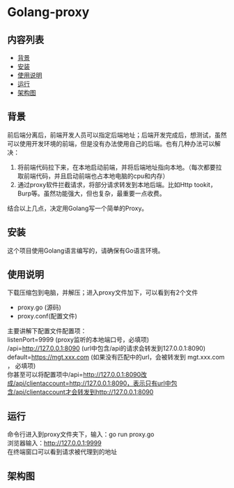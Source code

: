 # Golang-proxy
## 内容列表
- [背景](#Background)
- [安装](#Install)
- [使用说明](#Usage)
- [运行](#Run)
- [架构图](#Architecture)

## <span id="Background">背景</span>
前后端分离后，前端开发人员可以指定后端地址；后端开发完成后，想测试，虽然可以使用开发环境的前端，但是没有办法使用自己的后端。也有几种办法可以解决：  
1. 将前端代码拉下来，在本地启动前端，并将后端地址指向本地。（每次都要拉取前端代码，并且启动前端也占本地电脑的cpu和内存）
2. 通过proxy软件拦截请求，将部分请求转发到本地后端。比如Http tookit，Burp等。虽然功能强大，但也复杂，最重要一点收费。
  
结合以上几点，决定用Golang写一个简单的Proxy。
## <span id="Install">安装</span>
这个项目使用Golang语言编写的，请确保有Go语言环境。

## <span id="Usage">使用说明</span>
下载压缩包到电脑，并解压；进入proxy文件加下，可以看到有2个文件  
- proxy.go (源码)
- proxy.conf(配置文件)  
  
主要讲解下配置文件配置项：  
listenPort=9999 (proxy监听的本地端口号，必填项)  
/api=http://127.0.0.1:8090 (url中包含/api的请求会转发到127.0.0.1:8090)  
default=https://mgt.xxx.com (如果没有匹配中的url，会被转发到 mgt.xxx.com ， 必填项)  
你甚至可以将配置项中/api=http://127.0.0.1:8090改成/api/clientaccount=http://127.0.0.1:8090，表示只有url中包含/api/clientaccount才会转发到http://127.0.0.1:8090  
## <span id="Run">运行</span>
命令行进入到proxy文件夹下，输入：go run proxy.go  
浏览器输入：http://127.0.0.1:9999  
在终端窗口可以看到请求被代理到的地址

## <span id="Architecture">架构图</span>



